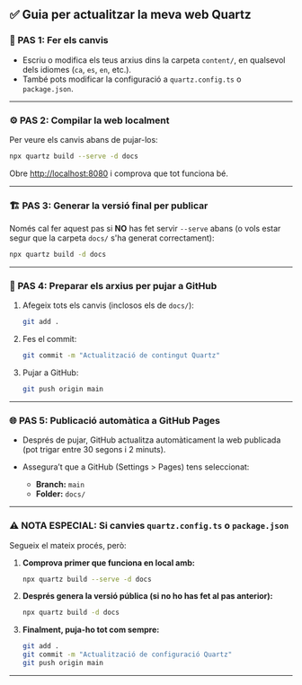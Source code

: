 ## ✅ Guia per actualitzar la meva web Quartz

### 🔁 PAS 1: Fer els canvis

* Escriu o modifica els teus arxius dins la carpeta `content/`, en qualsevol dels idiomes (`ca`, `es`, `en`, etc.).
* També pots modificar la configuració a `quartz.config.ts` o `package.json`.

---

### ⚙️ PAS 2: Compilar la web localment

Per veure els canvis abans de pujar-los:

```bash
npx quartz build --serve -d docs
```

Obre [http://localhost:8080](http://localhost:8080) i comprova que tot funciona bé.

---

### 🏗️ PAS 3: Generar la versió final per publicar

Només cal fer aquest pas si **NO** has fet servir `--serve` abans (o vols estar segur que la carpeta `docs/` s'ha generat correctament):

```bash
npx quartz build -d docs
```

---

### 📂 PAS 4: Preparar els arxius per pujar a GitHub

1. Afegeix tots els canvis (inclosos els de `docs/`):

   ```bash
   git add .
   ```

2. Fes el commit:

   ```bash
   git commit -m "Actualització de contingut Quartz"
   ```

3. Pujar a GitHub:

   ```bash
   git push origin main
   ```

---

### 🌐 PAS 5: Publicació automàtica a GitHub Pages

* Després de pujar, GitHub actualitza automàticament la web publicada (pot trigar entre 30 segons i 2 minuts).
* Assegura’t que a GitHub (Settings > Pages) tens seleccionat:

  * **Branch:** `main`
  * **Folder:** `docs/`

---

### ⚠️ NOTA ESPECIAL: Si canvies `quartz.config.ts` o `package.json`

Segueix el mateix procés, però:

1. **Comprova primer que funciona en local amb:**

   ```bash
   npx quartz build --serve -d docs
   ```

2. **Després genera la versió pública (si no ho has fet al pas anterior):**

   ```bash
   npx quartz build -d docs
   ```

3. **Finalment, puja-ho tot com sempre:**

   ```bash
   git add .
   git commit -m "Actualització de configuració Quartz"
   git push origin main
   ```

---

